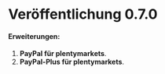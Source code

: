 # Veröffentlichung 0.7.0

#### Erweiterungen:
  
1. **PayPal für plentymarkets**.
2. **PayPal-Plus für plentymarkets**.